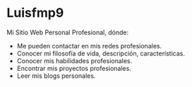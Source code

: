 # Luisfmp9
Mi Sitio Web Personal Profesional, dónde:
* Me pueden contactar en mis redes profesionales.
* Conocer mi filosofía de vida, descripción, características.
* Conocer mis habilidades profesionales.
* Encontrar mis proyectos profesionales.
* Leer mis blogs personales.